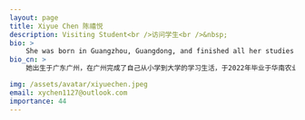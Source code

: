 ```yaml
---
layout: page
title: Xiyue Chen 陈禧悦
description: Visiting Student<br />访问学生<br />&nbsp;
bio: >
    She was born in Guangzhou, Guangdong, and finished all her studies in Guangzhou. In 2022, she graduated from the Veterinary Medicine of South China Agricultural University. She came to Shenzhen and joined COMICS in the summer of 2023, in hopes to discover more interesting things in COMICS. She has two lovely dogs, Bobby and Nini. She loves many kinds of sports, especially tennis. She also trying to improve her ability to eat spicy food (so ask her when eating Hunan/Sichuan cuisine).
bio_cn: >
    她出生于广东广州，在广州完成了自己从小学到大学的学习生活，于2022年毕业于华南农业大学动物医学专业。在2023年的夏天，她求学的脚步来到了深圳，希望在COMICS进行更多的学习与探索。她有两只可爱的小狗，波比和妮妮。她喜欢各种运动，特别是打网球。最近也在挑战吃辣的食物（所以吃辣的时候可以叫她）。

img: /assets/avatar/xiyuechen.jpeg
email: xychen1127@outlook.com
importance: 44
---
```


